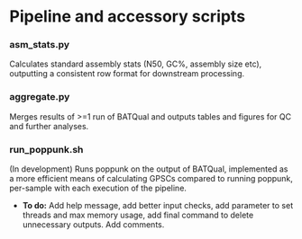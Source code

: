 # Pipeline and accessory scripts

### asm_stats.py

Calculates standard assembly stats (N50, GC%, assembly size etc), outputting a consistent row format for downstream processing. 

### aggregate.py

Merges results of >=1 run of BATQual and outputs tables and figures for QC and further analyses. 

### run_poppunk.sh

(In development) Runs poppunk on the output of BATQual, implemented as a more efficient means of calculating GPSCs compared to running poppunk, per-sample with each execution of the pipeline. 
- **To do:** Add help message, add better input checks, add parameter to set threads and max memory usage, add final command to delete unnecessary outputs. Add comments. 

